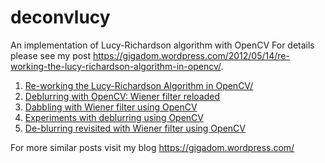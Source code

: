 # deconvlucy
An implementation of Lucy-Richardson algorithm with OpenCV
For details please see my post https://gigadom.wordpress.com/2012/05/14/re-working-the-lucy-richardson-algorithm-in-opencv/. 

1. [Re-working the Lucy-Richardson Algorithm in OpenCV/](https://gigadom.wordpress.com/2012/05/14/re-working-the-lucy-richardson-algorithm-in-opencv/)
2. [Deblurring with OpenCV: Wiener filter reloaded](https://gigadom.wordpress.com/2012/05/11/deblurring-with-opencv-weiner-filter-reloaded/)
3. [Dabbling with Wiener filter using OpenCV](https://gigadom.wordpress.com/2011/11/14/dabbling-with-wiener-filter-using-opencv/)
4. [Experiments with deblurring using OpenCV](https://gigadom.wordpress.com/2011/11/09/experiments-with-deblurring-using-opencv/)
5. [De-blurring revisited with Wiener filter using OpenCV](https://gigadom.wordpress.com/2011/11/22/de-blurring-revisited-with-wiener-filter-using-opencv/)

For more similar posts visit my blog https://gigadom.wordpress.com/
